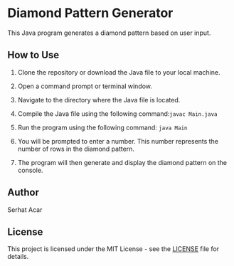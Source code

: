 # Diamond Pattern Generator

This Java program generates a diamond pattern based on user input.

## How to Use

1. Clone the repository or download the Java file to your local machine.

2. Open a command prompt or terminal window.

3. Navigate to the directory where the Java file is located.

4. Compile the Java file using the following command:`javac Main.java`

5. Run the program using the following command: `java Main`

6. You will be prompted to enter a number. This number represents the number of rows in the diamond pattern.

7. The program will then generate and display the diamond pattern on the console.


## Author

Serhat Acar

## License

This project is licensed under the MIT License - see the [LICENSE](LICENSE) file for details.


